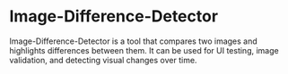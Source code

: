 # Image-Difference-Detector
Image-Difference-Detector is a tool that compares two images and highlights differences between them. It can be used for UI testing, image validation, and detecting visual changes over time.
